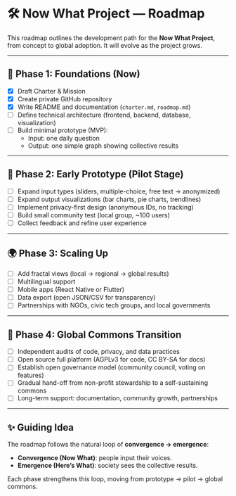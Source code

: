 # 🛠️ Now What Project — Roadmap  

This roadmap outlines the development path for the **Now What Project**, from concept to global adoption. It will evolve as the project grows.  

---

## 🌱 Phase 1: Foundations (Now)  
- [x] Draft Charter & Mission  
- [x] Create private GitHub repository  
- [x] Write README and documentation (`charter.md`, `roadmap.md`)  
- [ ] Define technical architecture (frontend, backend, database, visualization)  
- [ ] Build minimal prototype (MVP):  
  - Input: one daily question  
  - Output: one simple graph showing collective results  

---

## 🌳 Phase 2: Early Prototype (Pilot Stage)  
- [ ] Expand input types (sliders, multiple-choice, free text → anonymized)  
- [ ] Expand output visualizations (bar charts, pie charts, trendlines)  
- [ ] Implement privacy-first design (anonymous IDs, no tracking)  
- [ ] Build small community test (local group, ~100 users)  
- [ ] Collect feedback and refine user experience  

---

## 🌍 Phase 3: Scaling Up  
- [ ] Add fractal views (local → regional → global results)  
- [ ] Multilingual support  
- [ ] Mobile apps (React Native or Flutter)  
- [ ] Data export (open JSON/CSV for transparency)  
- [ ] Partnerships with NGOs, civic tech groups, and local governments  

---

## 🌌 Phase 4: Global Commons Transition  
- [ ] Independent audits of code, privacy, and data practices  
- [ ] Open source full platform (AGPLv3 for code, CC BY-SA for docs)  
- [ ] Establish open governance model (community council, voting on features)  
- [ ] Gradual hand-off from non-profit stewardship to a self-sustaining commons  
- [ ] Long-term support: documentation, community growth, partnerships  

---

## ✨ Guiding Idea  
The roadmap follows the natural loop of **convergence → emergence**:  

- **Convergence (Now What)**: people input their voices.  
- **Emergence (Here’s What)**: society sees the collective results.  

Each phase strengthens this loop, moving from prototype → pilot → global commons.  
